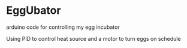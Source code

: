 # EggUbator
arduino code for controlling my egg incubator

Using PID to control heat source and a motor to turn eggs on schedule
